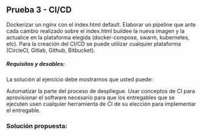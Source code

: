 ## Prueba 3 - CI/CD

Dockerizar un nginx con el index.html default. Elaborar un pipeline que ante cada cambio realizado sobre el index.html buildee la nueva imagen y la actualice en la plataforma elegida (docker-compose, swarm, kubernetes, etc). Para la creación del CI/CD se puede utilizar cualquier plataforma (CircleCI, Gitlab, Github, Bitbucket).

##### Requisitos y desables:

La solución al ejercicio debe mostrarnos que usted puede:

Automatizar la parte del proceso de despliegue. Usar conceptos de CI para aprovisionar el software necesario para que los entregables que se ejecuten usen cualquier herramienta de CI de su elección para implementar el entregable.



### Solución propuesta:
